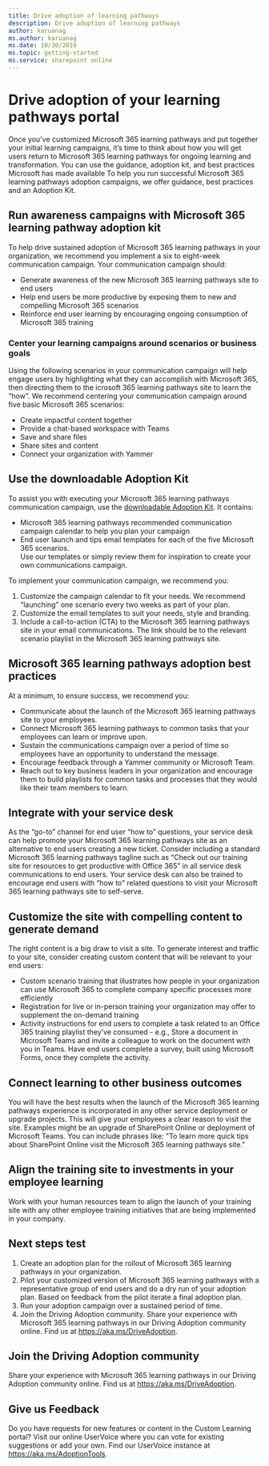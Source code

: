 ```yaml
---
title: Drive adoption of learning pathways
description: Drive adoption of learning pathways               
author: karuanag
ms.author: karuanag
ms.date: 10/30/2019
ms.topic: getting-started 
ms.service: sharepoint online
---
```


# Drive adoption of your learning pathways portal
Once you've customized Microsoft 365 learning pathways and put together your initial learning campaigns, it’s time to think about how you will get users return to Microsoft 365 learning pathways for ongoing learning and transformation. You can use the guidance, adoption kit, and best practices Microsoft has made available To help you run successful Microsoft 365 learning pathways adoption campaigns, we offer guidance, best practices and an Adoption Kit. 

## Run awareness campaigns with Microsoft 365 learning pathway adoption kit
To help drive sustained adoption of Microsoft 365 learning pathways in your organization, we recommend you implement a six to eight-week communication campaign. Your communication campaign should: 

- Generate awareness of the new Microsoft 365 learning pathways site to end users
- Help end users be more productive by exposing them to new and compelling Microsoft 365 scenarios 
- Reinforce end user learning by encouraging ongoing consumption of Microsoft 365 training

### Center your learning campaigns around scenarios or business goals
Using the following scenarios in your communication campaign will help engage users by highlighting what they can accomplish with Microsoft 365, then directing them to the icrosoft 365 learning pathways site to learn the “how”. We recommend centering your communication campaign around five basic Microsoft 365 scenarios:

- Create impactful content together
- Provide a chat-based workspace with Teams
- Save and share files
- Share sites and content
- Connect your organization with Yammer

## Use the downloadable Adoption Kit
To assist you with executing your Microsoft 365 learning pathways communication campaign, use the [downloadable Adoption Kit](https://teamworktools.azurewebsites.net/m365lp/m365lpadoptionkit.zip). It contains: 

- Microsoft 365 learning pathways recommended communication campaign calendar to help you plan your campaign
- End user launch and tips email templates for each of the five Microsoft 365 scenarios.    
Use our templates or simply review them for inspiration to create your own communications campaign.

To implement your communication campaign, we recommend you: 
1. Customize the campaign calendar to fit your needs. We recommend “launching” one scenario every two weeks as part of your plan.
2. Customize the email templates to suit your needs, style and branding.
3. Include a call-to-action (CTA) to the Microsoft 365 learning pathways site in your email communications. The link should be to the relevant scenario playlist in the Microsoft 365 learning pathways site.

## Microsoft 365 learning pathways adoption best practices
At a minimum, to ensure success, we recommend you:
- Communicate about the launch of the Microsoft 365 learning pathways site to your employees.  
- Connect Microsoft 365 learning pathways to common tasks that your employees can learn or improve upon.
- Sustain the communications campaign over a period of time so employees have an opportunity to understand the message.
- Encourage feedback through a Yammer community or Microsoft Team.
- Reach out to key business leaders in your organization and encourage them to build playlists for common tasks and processes that they would like their team members to learn.  

## Integrate with your service desk
As the “go-to” channel for end user “how to” questions, your service desk can help promote your Microsoft 365 learning pathways site as an alternative to end users creating a new ticket. Consider including a standard Microsoft 365 learning pathways tagline such as “Check out our training site for resources to get productive with Office 365” in all service desk communications to end users. Your service desk can also be trained to encourage end users with “how to” related questions to visit your Microsoft 365 learning pathways site to self-serve. 

## Customize the site with compelling content to generate demand
The right content is a big draw to visit a site. To generate interest and traffic to your site, consider creating custom content that will be relevant to your end users: 
- Custom scenario training that illustrates how people in your organization can use Microsoft 365 to complete company specific processes more efficiently
- Registration for live or in-person training your organization may offer to supplement the on-demand training
- Activity instructions for end users to complete a task related to an Office 365 training playlist they’ve consumed - e.g., Store a document in Microsoft Teams and invite a colleague to work on the document with you in Teams. Have end users complete a survey, built using Microsoft Forms, once they complete the activity.    

## Connect learning to other business outcomes
You will have the best results when the launch of the Microsoft 365 learning pathways experience is incorporated in any other service deployment or upgrade projects. This will give your employees a clear reason to visit the site. Examples might be an upgrade of SharePoint Online or deployment of Microsoft Teams. You can include phrases like: "To learn more quick tips about SharePoint Online visit the Microsoft 365 learning pathways site."

## Align the training site to investments in your employee learning
Work with your human resources team to align the launch of your training site with any other employee training initiatives that are being implemented in your company.

## Next steps test
1.	Create an adoption plan for the rollout of Microsoft 365 learning pathways in your organization.
2.	Pilot your customized version of Microsoft 365 learning pathways with a representative group of end users and do a dry run of your adoption plan. Based on feedback from the pilot iterate a final adoption plan.
3.	Run your adoption campaign over a sustained period of time. 
4.	Join the Driving Adoption community. Share your experience with Microsoft 365 learning pathways in our Driving Adoption community online. Find us at https://aka.ms/DriveAdoption. 

## Join the Driving Adoption community

Share your experience with Microsoft 365 learning pathways in our Driving Adoption community online.  Find us at https://aka.ms/DriveAdoption.

## Give us Feedback

Do you have requests for new features or content in the Custom Learning portal?  Visit our online UserVoice where you can vote for existing suggestions or add your own.  Find our UserVoice instance at https://aka.ms/AdoptionTools.
